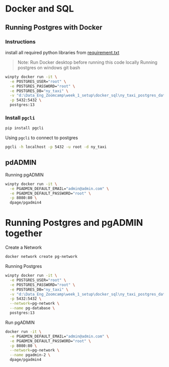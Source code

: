 # Docker and SQL

## Running Postgres with Docker

### Instructions
install all required python libraries from [requirement.txt](https://github.com/heaven-devoror/Data-Eng-Zoomcamp/tree/main/week_1_setup/docker_sql)

> Note: Run Docker desktop before running this code locally
Running postgres on windows git bash

```bash
winpty docker run -it \
  -e POSTGRES_USER="root" \
  -e POSTGRES_PASSWORD="root" \
  -e POSTGRES_DB="ny_taxi" \
  -v "d:\Data_Eng_Zoomcamp\week_1_setup\docker_sql\ny_taxi_postgres_data":/var/lib/postgresql/data \
  -p 5432:5432 \
  postgres:13
```
### Install `pgcli`
```bash
pip install pgcli
```

Using `pgcli` to connect to postgres
```bash
pgcli -h localhost -p 5432 -u root -d ny_taxi
```

## pdADMIN
Running pgADMIN
```bash
winpty docker run -it \
  -e PGADMIN_DEFAULT_EMAIL="admin@admin.com" \
  -e PGADMIN_DEFAULT_PASSWORD="root" \
  -p 8080:80 \
  dpage/pgadmin4
```

# Running Postgres and pgADMIN together
Create a Network
```bash
docker network create pg-network
```

Running Postgres
```bash
winpty docker run -it \
  -e POSTGRES_USER="root" \
  -e POSTGRES_PASSWORD="root" \
  -e POSTGRES_DB="ny_taxi" \
  -v "d:\Data_Eng_Zoomcamp\week_1_setup\docker_sql\ny_taxi_postgres_data":/var/lib/postgresql/data \
  -p 5432:5432 \
  --network=pg-network \
  --name pg-database \
  postgres:13
```
Run pgADMIN
```bash
docker run -it \
  -e PGADMIN_DEFAULT_EMAIL="admin@admin.com" \
  -e PGADMIN_DEFAULT_PASSWORD="root" \
  -p 8080:80 \
  --network=pg-network \
  --name pgadmin-2 \
  dpage/pgadmin4
```